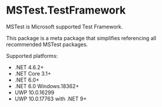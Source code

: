 # MSTest.TestFramework

MSTest is Microsoft supported Test Framework.

This package is a meta package that simplifies referencing all recommended MSTest packages.

Supported platforms:

- .NET 4.6.2+
- .NET Core 3.1+
- .NET 6.0+
- .NET 6.0 Windows.18362+
- UWP 10.0.16299
- UWP 10.0.17763 with .NET 9+
